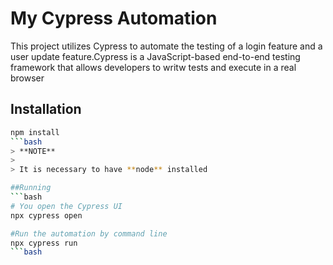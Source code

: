 # My Cypress Automation

This project utilizes Cypress to automate the testing of a login feature and a user update feature.Cypress is a JavaScript-based end-to-end testing framework that allows developers to writw tests and execute in a real browser

## Installation
```bash
npm install
```bash
> **NOTE**
>
> It is necessary to have **node** installed

##Running
```bash
# You open the Cypress UI
npx cypress open

#Run the automation by command line
npx cypress run
```bash
